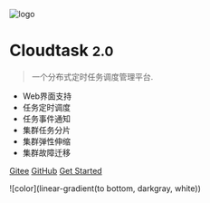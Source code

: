 ![logo](_media/logo.png)

# Cloudtask <small>2.0</small>

> 一个分布式定时任务调度管理平台.

* Web界面支持
* 任务定时调度
* 任务事件通知
* 集群任务分片
* 集群弹性伸缩
* 集群故障迁移

[Gitee](https://gitee.com/cloudtask/cloudtask)
[GitHub](https://github.com/cloudtask/cloudtask)
[Get Started](#Cloudtask)

<!-- background color -->
![color](linear-gradient(to bottom, darkgray, white))